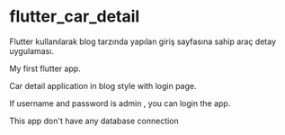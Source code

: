 # flutter_car_detail
Flutter kullanılarak blog tarzında yapılan giriş sayfasına sahip araç detay uygulaması.

My first flutter app.

Car detail application in blog style with login page.

If username and password is admin , you can login the app.

This app don't have any database connection

